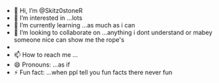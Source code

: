 - 👋 Hi, I’m @Skitz0stoneR
- 👀 I’m interested in ...lots
- 🌱 I’m currently learning ...as much as i can
- 💞️ I’m looking to collaborate on ...anything i dont understand or mabey someone nice can show me the rope's
- 
- 📫 How to reach me ...
- 😄 Pronouns: ...as if
- ⚡ Fun fact: ...when ppl tell you fun facts there never fun

<!---
Skitz0stoneR/Skitz0stoneR is a ✨ special ✨ repository because its `README.md` (this file) appears on your GitHub profile.
You can click the Preview link to take a look at your changes.
--->
